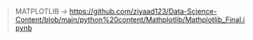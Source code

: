 >   MATPLOTLIB -> https://github.com/ziyaad123/Data-Science-Content/blob/main/python%20content/Mathplotlib/Mathplotlib_Final.ipynb